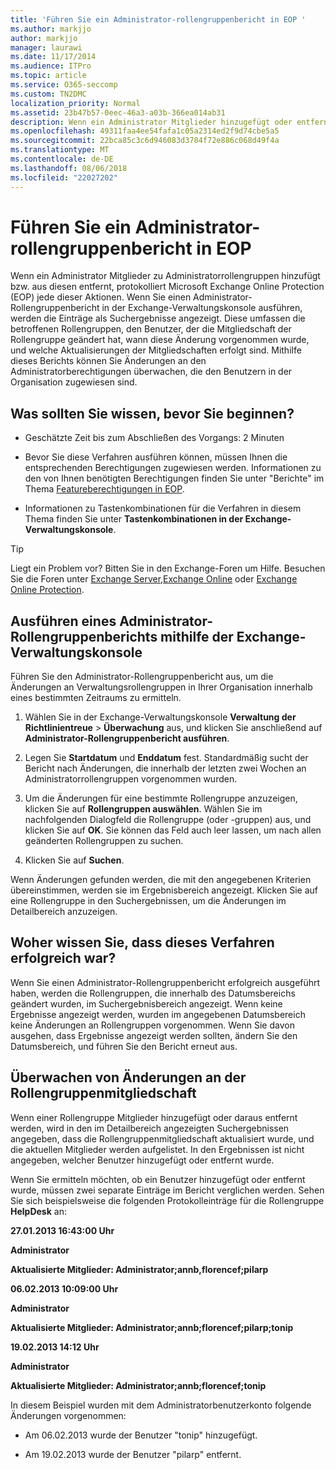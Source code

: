 ```yaml
---
title: 'Führen Sie ein Administrator-rollengruppenbericht in EOP '
ms.author: markjjo
author: markjjo
manager: laurawi
ms.date: 11/17/2014
ms.audience: ITPro
ms.topic: article
ms.service: O365-seccomp
ms.custom: TN2DMC
localization_priority: Normal
ms.assetid: 23b47b57-0eec-46a3-a03b-366ea014ab31
description: Wenn ein Administrator Mitglieder hinzugefügt oder entfernt Mitglieder aus administratorrollengruppen, Microsoft Exchange Online Protection (EOP) Protokolle jedes Vorkommen.
ms.openlocfilehash: 49311faa4ee54fafa1c05a2314ed2f9d74cbe5a5
ms.sourcegitcommit: 22bca85c3c6d946083d3784f72e886c068d49f4a
ms.translationtype: MT
ms.contentlocale: de-DE
ms.lasthandoff: 08/06/2018
ms.locfileid: "22027202"
---
```

# <a name="run-an-administrator-role-group-report-in-eop"></a>Führen Sie ein Administrator-rollengruppenbericht in EOP 

 Wenn ein Administrator Mitglieder zu Administratorrollengruppen hinzufügt bzw. aus diesen entfernt, protokolliert Microsoft Exchange Online Protection (EOP) jede dieser Aktionen. Wenn Sie einen Administrator-Rollengruppenbericht in der Exchange-Verwaltungskonsole ausführen, werden die Einträge als Suchergebnisse angezeigt. Diese umfassen die betroffenen Rollengruppen, den Benutzer, der die Mitgliedschaft der Rollengruppe geändert hat, wann diese Änderung vorgenommen wurde, und welche Aktualisierungen der Mitgliedschaften erfolgt sind. Mithilfe dieses Berichts können Sie Änderungen an den Administratorberechtigungen überwachen, die den Benutzern in der Organisation zugewiesen sind.
  
## <a name="what-do-you-need-to-know-before-you-begin"></a>Was sollten Sie wissen, bevor Sie beginnen?

- Geschätzte Zeit bis zum Abschließen des Vorgangs: 2 Minuten
    
- Bevor Sie diese Verfahren ausführen können, müssen Ihnen die entsprechenden Berechtigungen zugewiesen werden. Informationen zu den von Ihnen benötigten Berechtigungen finden Sie unter "Berichte" im Thema [Featureberechtigungen in EOP](feature-permissions-in-eop.md). 
    
- Informationen zu Tastenkombinationen für die Verfahren in diesem Thema finden Sie unter **Tastenkombinationen in der Exchange-Verwaltungskonsole**.
    
> [!TIP]
> Liegt ein Problem vor? Bitten Sie in den Exchange-Foren um Hilfe. Besuchen Sie die Foren unter [Exchange Server](https://go.microsoft.com/fwlink/p/?linkId=60612),[Exchange Online](https://go.microsoft.com/fwlink/p/?linkId=267542) oder [Exchange Online Protection](https://go.microsoft.com/fwlink/p/?linkId=285351). 
  
## <a name="use-the-eac-to-run-an-administrator-role-group-report"></a>Ausführen eines Administrator-Rollengruppenberichts mithilfe der Exchange-Verwaltungskonsole

Führen Sie den Administrator-Rollengruppenbericht aus, um die Änderungen an Verwaltungsrollengruppen in Ihrer Organisation innerhalb eines bestimmten Zeitraums zu ermitteln.
  
1. Wählen Sie in der Exchange-Verwaltungskonsole **Verwaltung der Richtlinientreue** \> **Überwachung** aus, und klicken Sie anschließend auf **Administrator-Rollengruppenbericht ausführen**.
    
2. Legen Sie **Startdatum** und **Enddatum** fest. Standardmäßig sucht der Bericht nach Änderungen, die innerhalb der letzten zwei Wochen an Administratorrollengruppen vorgenommen wurden.
    
3. Um die Änderungen für eine bestimmte Rollengruppe anzuzeigen, klicken Sie auf **Rollengruppen auswählen**. Wählen Sie im nachfolgenden Dialogfeld die Rollengruppe (oder -gruppen) aus, und klicken Sie auf **OK**. Sie können das Feld auch leer lassen, um nach allen geänderten Rollengruppen zu suchen.
    
4. Klicken Sie auf **Suchen**.
    
Wenn Änderungen gefunden werden, die mit den angegebenen Kriterien übereinstimmen, werden sie im Ergebnisbereich angezeigt. Klicken Sie auf eine Rollengruppe in den Suchergebnissen, um die Änderungen im Detailbereich anzuzeigen.
  
## <a name="how-do-you-know-this-worked"></a>Woher wissen Sie, dass dieses Verfahren erfolgreich war?

Wenn Sie einen Administrator-Rollengruppenbericht erfolgreich ausgeführt haben, werden die Rollengruppen, die innerhalb des Datumsbereichs geändert wurden, im Suchergebnisbereich angezeigt. Wenn keine Ergebnisse angezeigt werden, wurden im angegebenen Datumsbereich keine Änderungen an Rollengruppen vorgenommen. Wenn Sie davon ausgehen, dass Ergebnisse angezeigt werden sollten, ändern Sie den Datumsbereich, und führen Sie den Bericht erneut aus.
  
## <a name="monitor-changes-to-role-group-membership"></a>Überwachen von Änderungen an der Rollengruppenmitgliedschaft

Wenn einer Rollengruppe Mitglieder hinzugefügt oder daraus entfernt werden, wird in den im Detailbereich angezeigten Suchergebnissen angegeben, dass die Rollengruppenmitgliedschaft aktualisiert wurde, und die aktuellen Mitglieder werden aufgelistet. In den Ergebnissen ist nicht angegeben, welcher Benutzer hinzugefügt oder entfernt wurde.
  
Wenn Sie ermitteln möchten, ob ein Benutzer hinzugefügt oder entfernt wurde, müssen zwei separate Einträge im Bericht verglichen werden. Sehen Sie sich beispielsweise die folgenden Protokolleinträge für die Rollengruppe **HelpDesk** an: 
  
 **27.01.2013 16:43:00 Uhr**
  
 **Administrator**
  
 **Aktualisierte Mitglieder: Administrator;annb,florencef;pilarp**
  
 **06.02.2013 10:09:00 Uhr**
  
 **Administrator**
  
 **Aktualisierte Mitglieder: Administrator;annb;florencef;pilarp;tonip**
  
 **19.02.2013 14:12 Uhr**
  
 **Administrator**
  
 **Aktualisierte Mitglieder: Administrator;annb;florencef;tonip**
  
In diesem Beispiel wurden mit dem Administratorbenutzerkonto folgende Änderungen vorgenommen:
  
- Am 06.02.2013 wurde der Benutzer "tonip" hinzugefügt.
    
- Am 19.02.2013 wurde der Benutzer "pilarp" entfernt.
    

